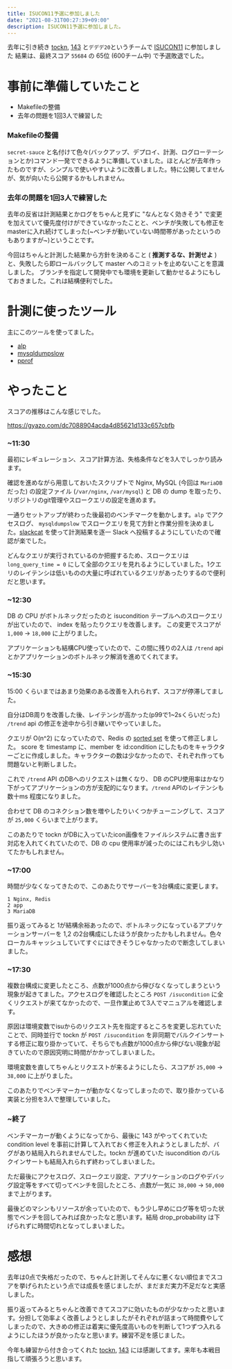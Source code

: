 ```yaml
---
title: ISUCON11予選に参加しました
date: "2021-08-31T00:27:39+09:00"
description: ISUCON11予選に参加しました。
---
```


去年に引き続き [tockn](https://twitter.com/tockn_s), [143](https://twitter.com/naro143) と`デデデ20`というチームで [ISUCON11](https://isucon.net/archives/55821036.html) に参加しました
結果は、最終スコア `55684` の 65位 (600チーム中) で予選敗退でした。

# 事前に準備していたこと

- Makefileの整備
- 去年の問題を1回3人で練習した

### Makefileの整備

`secret-sauce` と名付けて色々(バックアップ、デプロイ、計測、ログローテーションとか)コマンド一発でできるように準備していました。ほとんどが去年作ったものですが、シンプルで使いやすいように改善しました。特に公開してませんが、気が向いたら公開するかもしれません。

### 去年の問題を1回3人で練習した

去年の反省は計測結果とかログをちゃんと見ずに "なんとなく効きそう" で変更を加えていて優先度付けができていなかったことと、ベンチが失敗しても修正をmasterに入れ続けてしまった(~ベンチが動いていない時間帯があったというのもありますが~)ということです。

今回はちゃんと計測した結果から方針を決めること ( **推測するな、計測せよ** ) と、失敗したら即ロールバックして master へのコミットを止めないことを意識しました。
ブランチを指定して開発中でも環境を更新して動かせるようにもしておきました。これは結構便利でした。

# 計測に使ったツール

主にこのツールを使ってました。

- [alp](https://github.com/tkuchiki/alp)
- [mysqldumpslow](https://dev.mysql.com/doc/refman/8.0/en/mysqldumpslow.html)
- [pprof](https://github.com/google/pprof)

# やったこと

スコアの推移はこんな感じでした。

https://gyazo.com/dc7088904acda4d85621d133c657cbfb

### ~11:30

最初にレギュレーション、スコア計算方法、失格条件などを3人でしっかり読みます。

確認を進めながら用意しておいたスクリプトで Nginx, MySQL (今回は `MariaDB` だった) の設定ファイル (`/var/nginx`, `/var/mysql`) と DB の dump を取ったり、リポジトリのgit管理やスロークエリの設定を進めます。

一通りセットアップが終わった後最初のベンチマークを動かします。`alp` でアクセスログ、 `mysqldumpslow` でスロークエリを見て方針と作業分担を決めました。[slackcat](https://github.com/bcicen/slackcat) を使って計測結果を逐一 Slack へ投稿するようにしていたので確認が楽でした。

どんなクエリが実行されているのか把握するため、スロークエリは `long_query_time = 0` にして全部のクエリを見れるようにしていました。1クエリのレイテンシは低いものの大量に呼ばれているクエリがあったりするので便利だと思います。

### ~12:30

DB の CPU がボトルネックだったのと isucondition テーブルへのスロークエリが出ていたので、 index を貼ったりクエリを改善します。
この変更でスコアが `1,000` -> `18,000` に上がりました。

アプリケーションも結構CPU使っていたので、この間に残りの2人は `/trend` api とかアプリケーションのボトルネック解消を進めてくれてます。

### ~15:30

15:00 くらいまではあまり効果のある改善を入れられず、スコアが停滞してました。

自分はDB周りを改善した後、レイテンシが高かった(p99で1~2sくらいだった) `/trend` api の修正を途中から引き継いでやっていました。

クエリが O(n^2) になっていたので、Redis の [sorted set](https://redis.com/ebook/part-2-core-concepts/chapter-3-commands-in-redis/3-5-sorted-sets/) を使って修正しました。
score を timestamp に、member を id:condition にしたものをキャラクターごとに作成しました。キャラクターの数は少なかったので、それぞれ作っても問題ないと判断しました。

これで `/trend` API のDBへのリクエストは無くなり、 DB のCPU使用率はかなり下がってアプリケーションの方が支配的になります。`/trend` APIのレイテンシも数十ms 程度になりました。

合わせて DB のコネクション数を増やしたりいくつかチューニングして、スコアが `25,000` くらいまで上がります。

このあたりで tockn がDBに入っていたicon画像をファイルシステムに書き出す対応を入れてくれていたので、DB の cpu 使用率が減ったのにはこれも少し効いてたかもしれません。

### ~17:00

時間が少なくなってきたので、このあたりでサーバーを3台構成に変更します。
```
1 Nginx, Redis
2 app
3 MariaDB
```

振り返ってみると 1が結構余裕あったので、ボトルネックになっているアプリケーションサーバーを 1,2 の2台構成にしたほうが良かったかもしれません。色々ローカルキャッシュしていてすぐにはできそうじゃなかったので断念してしまいました。

### ~17:30

複数台構成に変更したところ、点数が1000点から伸びなくなってしまうという現象が起きてました。アクセスログを確認したところ `POST /isucondition` に全くリクエストが来てなかったので、一旦作業止めて3人でマニュアルを確認します。

原因は環境変数でisuからのリクエスト先を指定するところを変更し忘れていたことで、同時並行で tockn が `POST /isucondition` を非同期でバルクインサートする修正に取り掛かっていて、そちらでも点数が1000点から伸びない現象が起きていたので原因究明に時間がかかってしまいました。

環境変数を直してちゃんとリクエストが来るようにしたら、スコアが `25,000` -> `38,000` に上がりました。

このあたりでベンチマーカーが動かなくなってしまったので、取り掛かっている実装と分担を3人で整理していました。

### ~終了

ベンチマーカーが動くようになってから、最後に 143 がやってくれていた condition level を事前に計算して入れておく修正を入れようとしましたが、バグがあり結局入れられませんでした。tockn が進めていた isucondition のバルクインサートも結局入れられず終わってしまいました。

ただ最後にアクセスログ、スロークエリ設定、アプリケーションのログやデバッグ設定等をすべて切ってベンチを回したところ、点数が一気に `38,000` -> `50,000` まで上がります。

最後どのマシンもリソースが余っていたので、もう少し早めにログ等を切った状態でベンチを回してみれば良かったなと思います。結局 drop_probability は下げられずに時間切れとなってしまいました。

# 感想

去年は0点で失格だったので、ちゃんと計測してそんなに悪くない順位までスコアを挙げられたという点では成長を感じましたが、まだまだ実力不足だなと実感しました。

振り返ってみるとちゃんと改善できてスコアに効いたものが少なかったと思います。分担して効率よく改善しようとしましたがそれぞれが詰まって時間費やしてしまったので、大きめの修正は着実に優先度高いものを判断して1つずつ入れるようにしたほうが良かったなと思います。練習不足を感じました。

今年も練習から付き合ってくれた [tockn](https://twitter.com/tockn_s), [143](https://twitter.com/naro143) には感謝してます。来年も本戦目指して頑張ろうと思います。
